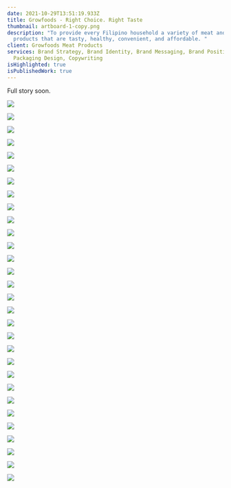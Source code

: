 ```yaml
---
date: 2021-10-29T13:51:19.933Z
title: Growfoods - Right Choice. Right Taste
thumbnail: artboard-1-copy.png
description: "To provide every Filipino household a variety of meat and poultry
  products that are tasty, healthy, convenient, and affordable. "
client: Growfoods Meat Products
services: Brand Strategy, Brand Identity, Brand Messaging, Brand Positioning,
  Packaging Design, Copywriting
isHighlighted: true
isPublishedWork: true
---
```

Full story soon.

![](0.png)

![](hanging-wall-sign-mockup-4.jpg)

![](10.png)

![](11.png)

![](12.png)

![](13.png)

![](14.png)

![](15.png)

![](4.png)

![](5.png)

![](6.png)

![](7.png)

![](8.png)

![](9.png)

![](10.png)

![](16.png)

![](17.png)

![](18.png)

![](19.png)

![](20.png)

![](21.png)

![](22.png)

![](23.png)

![](24.png)

![](artboard-23.png)

![](artboard-24.png)

![](artboard-25.png)

![](artboard-26.png)

![](artboard-27.png)

![](artboard-28.png)

![]()

![]()